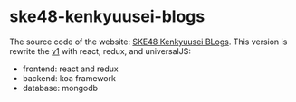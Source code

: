 # ske48-kenkyuusei-blogs

The source code of the website: [SKE48 Kenkyuusei BLogs][].
This version is rewrite the [v1][] with react, redux, and universalJS:
* frontend: react and redux  
* backend: koa framework 
* database: mongodb

[SKE48 Kenkyuusei BLogs]: https://vincenter02.herokuapp.com/ske48_kenkyuusei_blogs
[v1]:
https://github.com/vincenterr/ske48-kenkyuusei-blogs